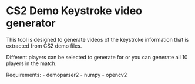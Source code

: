 # CS2 Demo Keystroke video generator

This tool is designed to generate videos of the keystroke information that is extracted from CS2 demo files.

Different players can be selected to generate for or you can generate all 10 players in the match.

Requirements:
    - demoparser2
    - numpy
    - opencv2
